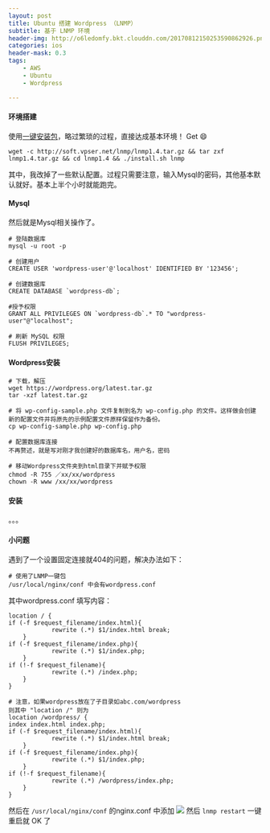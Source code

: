 ```yaml
---
layout: post
title: Ubuntu 搭建 Wordpress （LNMP）
subtitle: 基于 LNMP 环境
header-img: http://o6ledomfy.bkt.clouddn.com/20170812150253590862926.png
categories: ios
header-mask: 0.3
tags: 
    - AWS
    - Ubuntu
    - Wordpress

---
```


#### 环境搭建
使用[一键安装包](https://lnmp.org)，略过繁琐的过程，直接达成基本环境！ Get 😄

	wget -c http://soft.vpser.net/lnmp/lnmp1.4.tar.gz && tar zxf lnmp1.4.tar.gz && cd lnmp1.4 && ./install.sh lnmp

其中，我改掉了一些默认配置。过程只需要注意，输入Mysql的密码，其他基本默认就好。基本上半个小时就能跑完。

#### Mysql
然后就是Mysql相关操作了。

	# 登陆数据库
	mysql -u root -p
	
	# 创建用户
	CREATE USER 'wordpress-user'@'localhost' IDENTIFIED BY '123456';
	
	# 创建数据库
	CREATE DATABASE `wordpress-db`;
	
	#授予权限
	GRANT ALL PRIVILEGES ON `wordpress-db`.* TO "wordpress-user"@"localhost";
	
	# 刷新 MySQL 权限
	FLUSH PRIVILEGES;
	
	
#### Wordpress安装  
	
	# 下载，解压
	wget https://wordpress.org/latest.tar.gz
	tar -xzf latest.tar.gz
	
	# 将 wp-config-sample.php 文件复制到名为 wp-config.php 的文件。这样做会创建新的配置文件并将原先的示例配置文件原样保留作为备份。
	cp wp-config-sample.php wp-config.php
	
	# 配置数据库连接
	不再赘述，就是写对刚才我创建好的数据库名，用户名，密码
	
	# 移动Wordpress文件夹到html目录下并赋予权限
	chmod -R 755 ／xx/xx/wordpress
	chown -R www /xx/xx/wordpress
	
#### 安装
。。。

#### 小问题

遇到了一个设置固定连接就404的问题，解决办法如下：

	# 使用了LNMP一键包
	/usr/local/nginx/conf 中会有wordpress.conf
	
其中wordpress.conf 填写内容：
	
	location / {
	if (-f $request_filename/index.html){
                rewrite (.*) $1/index.html break;
        }
	if (-f $request_filename/index.php){
                rewrite (.*) $1/index.php;
        }
	if (!-f $request_filename){
                rewrite (.*) /index.php;
        }
	}
	
	# 注意，如果wordpress放在了子目录如abc.com/wordpress
	则其中 "location /" 则为 
	location /wordpress/ {
	index index.html index.php;
	if (-f $request_filename/index.html){
                rewrite (.*) $1/index.html break;
        }
	if (-f $request_filename/index.php){
                rewrite (.*) $1/index.php;
        }
	if (!-f $request_filename){
                rewrite (.*) /wordpress/index.php;
        }
	}


然后在 `/usr/local/nginx/conf` 的nginx.conf 中添加
![](http://o6ledomfy.bkt.clouddn.com/20170812150253725396355.jpg)
然后 `lnmp restart` 一键重启就 OK 了
	


	
	
	
	


